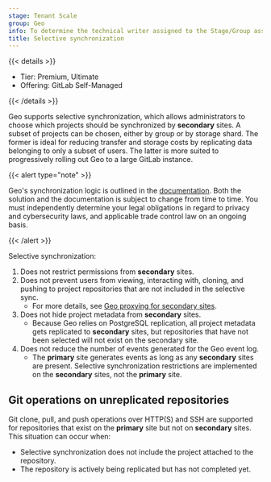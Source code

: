 ```yaml
---
stage: Tenant Scale
group: Geo
info: To determine the technical writer assigned to the Stage/Group associated with this page, see https://handbook.gitlab.com/handbook/product/ux/technical-writing/#assignments
title: Selective synchronization
---
```


{{< details >}}

- Tier: Premium, Ultimate
- Offering: GitLab Self-Managed

{{< /details >}}

Geo supports selective synchronization, which allows administrators to choose
which projects should be synchronized by **secondary** sites.
A subset of projects can be chosen, either by group or by storage shard. The
former is ideal for reducing transfer and storage costs by replicating data
belonging to only a subset of users. The latter is more suited to progressively
rolling out Geo to a large GitLab instance.

{{< alert type="note" >}}

Geo's synchronization logic is outlined in the [documentation](../_index.md). Both the solution and the documentation is subject to change from time to time. You must independently determine your legal obligations in regard to privacy and cybersecurity laws, and applicable trade control law on an ongoing basis.

{{< /alert >}}

Selective synchronization:

1. Does not restrict permissions from **secondary** sites.
1. Does not prevent users from viewing, interacting with, cloning, and pushing to project repositories that are not included in the selective sync.
   - For more details, see [Geo proxying for secondary sites](../secondary_proxy/_index.md).
1. Does not hide project metadata from **secondary** sites.
   - Because Geo relies on PostgreSQL replication, all project metadata
     gets replicated to **secondary** sites, but repositories that have not been
     selected will not exist on the secondary site.
1. Does not reduce the number of events generated for the Geo event log.
   - The **primary** site generates events as long as any **secondary** sites are present.
     Selective synchronization restrictions are implemented on the **secondary** sites,
     not the **primary** site.

## Git operations on unreplicated repositories

Git clone, pull, and push operations over HTTP(S) and SSH are supported for repositories that
exist on the **primary** site but not on **secondary** sites. This situation can occur
when:

- Selective synchronization does not include the project attached to the repository.
- The repository is actively being replicated but has not completed yet.
